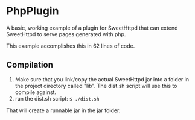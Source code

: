 PhpPlugin
=========

A basic, working example of a plugin for SweetHttpd that can extend SweetHttpd to serve pages generated with php.

This example accomplishes this in 62 lines of code.

Compilation
----------

1. Make sure that you link/copy the actual SweetHttpd jar into a folder in the project directory called "lib". The dist.sh script will use this to compile against.
2. run the dist.sh script: ```$ ./dist.sh ```

That will create a runnable jar in the jar folder.
